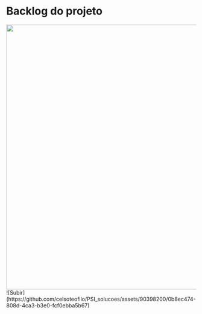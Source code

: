 # Backlog do projeto

<img src= "https://s4.aconvert.com/convert/p3r68-cdx67/aob5n-k0ejs.jpg" width="700px" /> 
![Subir](https://github.com/celsoteofilo/PSI_solucoes/assets/90398200/0b8ec474-808d-4ca3-b3e0-fcf0ebba5b67)

